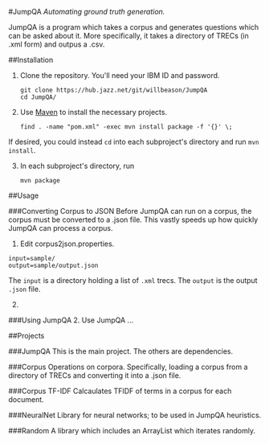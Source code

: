 #JumpQA
_Automating ground truth generation._

JumpQA is a program which takes a corpus and generates questions which can be asked about it. More specifically, it takes a directory of TRECs (in .xml form) and outpus a .csv.

##Installation
1. Clone the repository. You'll need your IBM ID and password.

    ```
    git clone https://hub.jazz.net/git/willbeason/JumpQA
    cd JumpQA/
    ```

2. Use [Maven](https://maven.apache.org/download.cgi) to install the necessary projects.

    ``` 
    find . -name "pom.xml" -exec mvn install package -f '{}' \;
    ```

If desired, you could instead `cd` into each subproject's directory and run `mvn install`.

3. In each subproject's directory, run

    ```
    mvn package
    ```

##Usage

###Converting Corpus to JSON
Before JumpQA can run on a corpus, the corpus must be converted to a .json file. This vastly speeds up how quickly JumpQA can process a corpus.

1. Edit corpus2json.properties.  
```
input=sample/
output=sample/output.json
```
The `input` is a directory holding a list of `.xml` trecs.
The `output` is the output `.json` file. 

2. 

###Using JumpQA
2. Use JumpQA ...



##Projects

###JumpQA
This is the main project. The others are dependencies.

###Corpus
Operations on corpora. Specifically, loading a corpus from a directory of TRECs and converting it into a .json file.

###Corpus TF-IDF
Calcaulates TFIDF of terms in a corpus for each document.

###NeuralNet
Library for neural networks; to be used in JumpQA heuristics.

###Random
A library which includes an ArrayList which iterates randomly.